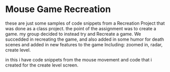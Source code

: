 # Mouse Game Recreation 
these are just some samples of code snippets from a Recreation Project that was done as a class project.
the point of the assignment was to create a game. my group decided to instead try and Recreate a game. 
We succedded in recreating the game, and also added in some humor for death scenes and added in new features to the game
Including: zoomed in, radar, create level.

in this i have code snippets from the mouse movement and code that i created for the create level screen.
